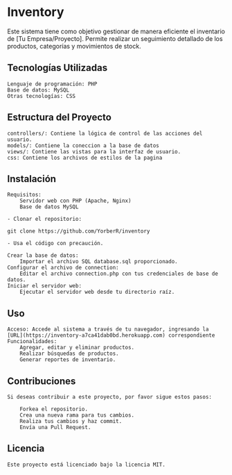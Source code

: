 # Inventory

Este sistema tiene como objetivo gestionar de manera eficiente el inventario de [Tu Empresa/Proyecto]. Permite realizar un seguimiento detallado de los productos, categorías y movimientos de stock.

## Tecnologías Utilizadas

    Lenguaje de programación: PHP
    Base de datos: MySQL
    Otras tecnologías: CSS

## Estructura del Proyecto

    controllers/: Contiene la lógica de control de las acciones del usuario.
    models/: Contiene la coneccion a la base de datos
    views/: Contiene las vistas para la interfaz de usuario.
    css: Contiene los archivos de estilos de la pagina

## Instalación

    Requisitos:
        Servidor web con PHP (Apache, Nginx)
        Base de datos MySQL
        
    - Clonar el repositorio:

    git clone https://github.com/YorberR/inventory

    - Usa el código con precaución.

    Crear la base de datos:
        Importar el archivo SQL database.sql proporcionado.
    Configurar el archivo de connection:
        Editar el archivo connection.php con tus credenciales de base de datos.
    Iniciar el servidor web:
        Ejecutar el servidor web desde tu directorio raíz.

## Uso

    Acceso: Accede al sistema a través de tu navegador, ingresando la [URL](https://inventory-a7ca41dab0bd.herokuapp.com) correspondiente 
    Funcionalidades:
        Agregar, editar y eliminar productos.
        Realizar búsquedas de productos.
        Generar reportes de inventario.

## Contribuciones

    Si deseas contribuir a este proyecto, por favor sigue estos pasos:

        Forkea el repositorio.
        Crea una nueva rama para tus cambios.
        Realiza tus cambios y haz commit.
        Envía una Pull Request.

## Licencia

    Este proyecto está licenciado bajo la licencia MIT.